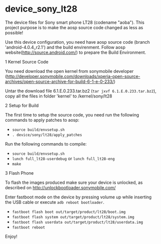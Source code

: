 device_sony_lt28
================

The device files for Sony smart phone LT28 (codename "aoba"). This project purpose is to make the aosp source code changed as less as possible!

Use this device configuration, you need have aosp source code (branch 'android-4.0.4_r2.1') and the build envirenment. Follow aosp website(http://source.android.com/) to prepare the Build Environment.

1 Kernel Source Code

You need download the open kernel from sonymobile developer (http://developer.sonymobile.com/downloads/xperia-open-source-archives/open-source-archive-for-build-6-1-e-0-233/)

Untar the download file 6.1.E.0.233.tar.bz2 (`tar jxvf 6.1.E.0.233.tar.bz2`), copy all the files in folder 'kernel' to <aosp root dir>/kernel/sony/lt28

2 Setup for Build

The first time to setup the source code, you need run the following commands to apply patches to aosp:

* `source build/envsetup.sh`
* `. device/sony/lt28/apply_patches`

Run the following commands to compile:

* `source build/envsetup.sh`
* `lunch full_lt28-userdebug` or `lunch full_lt28-eng`
* `make`

3 Flash Phone

To flash the images produced make sure your device is unlocked, as described on
http://unlockbootloader.sonymobile.com/

Enter fastboot mode on the device by pressing volume up while inserting the USB
cable or execute `adb reboot bootloader`.

* `fastboot flash boot out/target/product/lt28/boot.img`
* `fastboot flash system out/target/product/lt28/system.img`
* `fastboot flash userdata out/target/product/lt28/userdata.img`
* `fastboot reboot`

Enjoy!
